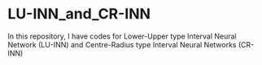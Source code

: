 # LU-INN_and_CR-INN
In this repository, I have codes for Lower-Upper type Interval Neural Network (LU-INN) and Centre-Radius type Interval Neural Networks (CR-INN)
